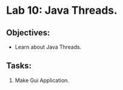 # Lab 10: Java Threads.

## Objectives:

- Learn about Java Threads.

## Tasks:

1. Make Gui Application.

